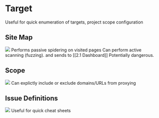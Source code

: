 # Target
Useful for quick enumeration of targets, project scope configuration
## Site Map
![](TargetSiteMap.png)
Performs passive spidering on visited pages
Can perform active scanning (fuzzing). and sends to [[2.1 Dashboard]] Potentially dangerous.

## Scope
![](TargetScope.png)
Can explictly include or exclude domains/URLs from proxying

## Issue Definitions
![](TargetDictionary.png)
Useful for quick cheat sheets